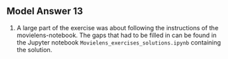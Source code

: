 
## Model Answer 13

1. A large part of the exercise was about following the instructions of the movielens-notebook. The gaps that had to be filled in can be found in the Jupyter notebook `Movielens_exercises_solutions.ipynb` containing the
solution. 

